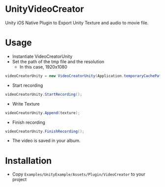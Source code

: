 # UnityVideoCreator

Unity iOS Native Plugin to Export Unity Texture and audio to movie file.


# Usage

* Instantiate VideoCreatorUnity
* Set the path of the tmp file and the resolution
  * In this case, 1920x1080

```c#
videoCreatorUnity = new VideoCreatorUnity(Application.temporaryCachePath + "/tmp.mov", true, 1920, 1080);
```

* Start recording

```c#
videoCreatorUnity.StartRecording();
```

* Write Texture

```c#
videoCreatorUnity.Append(texture);
```

* Finish recording

```c#
videoCreatorUnity.FinishRecording();
```

* The video is saved in your album.

# Installation

* Copy `Examples/UnityExample/Assets/Plugin/VideoCreator` to your project
